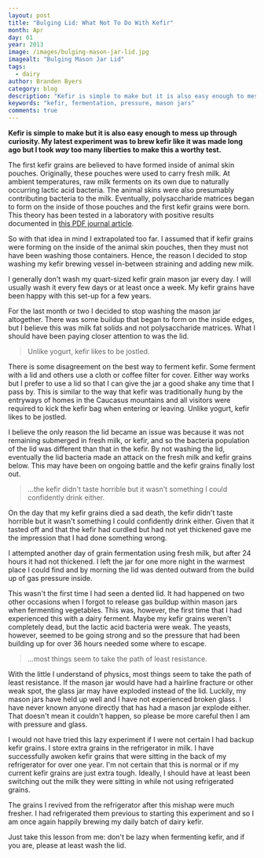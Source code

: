 ```yaml
---
layout: post
title: "Bulging Lid: What Not To Do With Kefir"
month: Apr
day: 01
year: 2013
image: /images/bulging-mason-jar-lid.jpg
imagealt: "Bulging Mason Jar Lid"
tags:
  - dairy
author: Branden Byers
category: blog
description: "Kefir is simple to make but it is also easy enough to mess up through curiosity. My latest experiment was to brew kefir like it was made long ago but I took way too many liberties to make this a worthy test."
keywords: "kefir, fermentation, pressure, mason jars"
comments: true
---
```

**Kefir is simple to make but it is also easy enough to mess up through curiosity. My latest experiment was to brew kefir like it was made long ago but I took *way* too many liberties to make this a worthy test.**

The first kefir grains are believed to have formed inside of animal skin pouches. Originally, these pouches were used to carry fresh milk. At ambient temperatures, raw milk ferments on its own due to naturally occurring lactic acid bacteria. The animal skins were also presumably contributing bacteria to the milk. Eventually, polysaccharide matrices began to form on the inside of those pouches and the first kefir grains were born. This theory has been tested in a laboratory with positive results documented in [this PDF journal article](http://www.kefir.ilbello.com/articoli/k4.pdf).

So with that idea in mind I extrapolated too far. I assumed that if kefir grains were forming on the inside of the animal skin pouches, then they must not have been washing those containers. Hence, the reason I decided to stop washing my kefir brewing vessel in-between straining and adding new milk.

I generally don't wash my quart-sized kefir grain mason jar every day. I will usually wash it every few days or at least once a week. My kefir grains have been happy with this set-up for a few years.

For the last month or two I decided to stop washing the mason jar altogether. There was some buildup that began to form on the inside edges, but I believe this was milk fat solids and not polysaccharide matrices. What I should have been paying closer attention to was the lid.

<blockquote class="left"><p>Unlike yogurt, kefir likes to be jostled.</p></blockquote>
There is some disagreement on the best way to ferment kefir. Some ferment with a lid and others use a cloth or coffee filter for cover. Either way works but I prefer to use a lid so that I can give the jar a good shake any time that I pass by. This is similar to the way that kefir was traditionally hung by the entryways of homes in the Caucasus mountains and all visitors were required to kick the kefir bag when entering or leaving. Unlike yogurt, kefir likes to be jostled.

I believe the only reason the lid became an issue was because it was not remaining submerged in fresh milk, or kefir, and so the bacteria population of the lid was different than that in the kefir. By not washing the lid, eventually the lid bacteria made an attack on the fresh milk and kefir grains below. This may have been on ongoing battle and the kefir grains finally lost out.

<blockquote class="right"><p>...the kefir didn't taste horrible but it wasn't something I could confidently drink either.</p></blockquote>
On the day that my kefir grains died a sad death, the kefir didn't taste horrible but it wasn't something I could confidently drink either. Given that it tasted off and that the kefir had curdled but had not yet thickened gave me the impression that I had done something wrong.

I attempted another day of grain fermentation using fresh milk, but after 24 hours it had not thickened. I left the jar for one more night in the warmest place I could find and by morning the lid was dented outward from the build up of gas pressure inside.

This wasn't the first time I had seen a dented lid. It had happened on two other occasions when I forgot to release gas buildup within mason jars when fermenting vegetables. This was, however, the first time that I had experienced this with a dairy ferment. Maybe my kefir grains weren't completely dead, but the lactic acid bacteria were weak. The yeasts, however, seemed to be going strong and so the pressure that had been building up for over 36 hours needed some where to escape.

<blockquote class="left"><p>...most things seem to take the path of least resistance.</p></blockquote>
With the little I understand of physics, most things seem to take the path of least resistance. If the mason jar would have had a hairline fracture or other weak spot, the glass jar may have exploded instead of the lid. Luckily, my mason jars have held up well and I have not experienced broken glass. I have never known anyone directly that has had a mason jar explode either. That doesn't mean it couldn't happen, so please be more careful then I am with pressure and glass.

I would not have tried this lazy experiment if I were not certain I had backup kefir grains. I store extra grains in the refrigerator in milk. I have successfully awoken kefir grains that were sitting in the back of my refrigerator for over one year. I'm not certain that this is normal or if my current kefir grains are just extra tough. Ideally, I should have at least been switching out the milk they were sitting in while not using refrigerated grains.

The grains I revived from the refrigerator after this mishap were much fresher. I had refrigerated them previous to starting this experiment and so I am once again happily brewing my daily batch of dairy kefir.

Just take this lesson from me: don't be lazy when fermenting kefir, and if you are, please at least wash the lid.